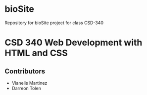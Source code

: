 # bioSite
Repository for bioSite project for class CSD-340
# CSD 340 Web Development with HTML and CSS

## Contributors
- Vianelis Martinez
- Darreon Tolen
